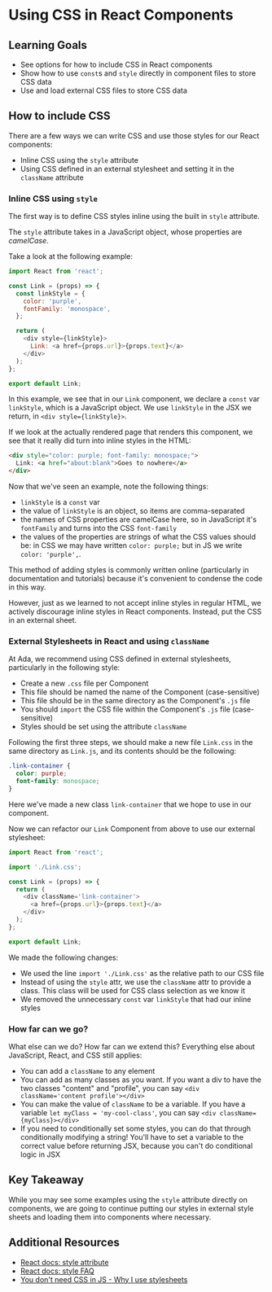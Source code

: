 # Using CSS in React Components

## Learning Goals

- See options for how to include CSS in React components
- Show how to use `const`s and `style` directly in component files to store CSS data
- Use and load external CSS files to store CSS data

## How to include CSS

There are a few ways we can write CSS and use those styles for our React components:

- Inline CSS using the `style` attribute
- Using CSS defined in an external stylesheet and setting it in the `className` attribute

### Inline CSS using `style`

The first way is to define CSS styles inline using the built in `style` attribute.

The `style` attribute takes in a JavaScript object, whose properties are _camelCase_.

Take a look at the following example:

```javascript
import React from 'react';

const Link = (props) => {
  const linkStyle = {
    color: 'purple',
    fontFamily: 'monospace',
  };

  return (
    <div style={linkStyle}>
      Link: <a href={props.url}>{props.text}</a>
    </div>
  );
};

export default Link;
```

In this example, we see that in our `Link` component, we declare a `const` var `linkStyle`, which is a JavaScript object. We use `linkStyle` in the JSX we return, in `<div style={linkStyle}>`.

If we look at the actually rendered page that renders this component, we see that it really did turn into inline styles in the HTML:

```html
<div style="color: purple; font-family: monospace;">
  Link: <a href="about:blank">Goes to nowhere</a>
</div>
```

Now that we've seen an example, note the following things:

- `linkStyle` is a `const` var
- the value of `linkStyle` is an object, so items are comma-separated
- the names of CSS properties are camelCase here, so in JavaScript it's `fontFamily` and turns into the CSS `font-family`
- the values of the properties are strings of what the CSS values should be: in CSS we may have written `color: purple;` but in JS we write `color: 'purple',`.

This method of adding styles is commonly written online (particularly in documentation and tutorials) because it's convenient to condense the code in this way.

However, just as we learned to not accept inline styles in regular HTML, we actively discourage inline styles in React components. Instead, put the CSS in an external sheet.

### External Stylesheets in React and using `className`

At Ada, we recommend using CSS defined in external stylesheets, particularly in the following style:

- Create a new `.css` file per Component
- This file should be named the name of the Component (case-sensitive)
- This file should be in the same directory as the Component's `.js` file
- You should `import` the CSS file within the Component's `.js` file (case-sensitive)
- Styles should be set using the attribute `className`

Following the first three steps, we should make a new file `Link.css` in the same directory as `Link.js`, and its contents should be the following:

```css
.link-container {
  color: purple;
  font-family: monospace;
}
```

Here we've made a new class `link-container` that we hope to use in our component.

Now we can refactor our `Link` Component from above to use our external stylesheet:

```javascript
import React from 'react';

import './Link.css';

const Link = (props) => {
  return (
    <div className='link-container'>
      <a href={props.url}>{props.text}</a>
    </div>
  );
};

export default Link;
```

We made the following changes:

- We used the line `import './Link.css'` as the relative path to our CSS file
- Instead of using the `style` attr, we use the `className` attr to provide a class. This class will be used for CSS class selection as we know it
- We removed the unnecessary `const` var `linkStyle` that had our inline styles

### How far can we go?

What else can we do? How far can we extend this? Everything else about JavaScript, React, and CSS still applies:

- You can add a `className` to any element
- You can add as many classes as you want. If you want a div to have the two classes "content" and "profile", you can say `<div className='content profile'></div>`
- You can make the value of `className` to be a variable. If you have a variable `let myClass = 'my-cool-class'`, you can say `<div className={myClass}></div>`
- If you need to conditionally set some styles, you can do that through conditionally modifying a string! You'll have to set a variable to the correct value before returning JSX, because you can't do conditional logic in JSX

## Key Takeaway

While you may see some examples using the `style` attribute directly on components, we are going to continue putting our styles in external style sheets and loading them into components where necessary.

## Additional Resources

- [React docs: style attribute](https://reactjs.org/docs/dom-elements.html#style)
- [React docs: style FAQ](https://reactjs.org/docs/faq-styling.html)
- [You don't need CSS in JS - Why I use stylesheets](https://medium.com/dailyjs/you-dont-need-css-in-js-why-i-use-stylesheets-74a6e264e010)
